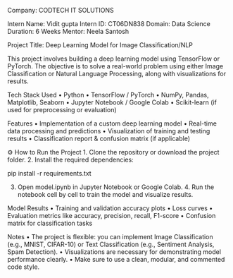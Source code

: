 Company: CODTECH IT SOLUTIONS

Intern Name: Vidit gupta
Intern ID: CT06DN838
Domain: Data Science
Duration: 6 Weeks
Mentor: Neela Santosh


 Project Title: Deep Learning Model for Image Classification/NLP

This project involves building a deep learning model using TensorFlow or PyTorch. The objective is to solve a real-world problem using either Image Classification or Natural Language Processing, along with visualizations for results.



 Tech Stack Used
	•	Python
	•	TensorFlow / PyTorch
	•	NumPy, Pandas, Matplotlib, Seaborn
	•	Jupyter Notebook / Google Colab
	•	Scikit-learn (if used for preprocessing or evaluation)
 

 Features
	•	Implementation of a custom deep learning model
	•	Real-time data processing and predictions
	•	Visualization of training and testing results
	•	Classification report & confusion matrix (if applicable)
 
 ⚙️ How to Run the Project
	1.	Clone the repository or download the project folder.
	2.	Install the required dependencies:

 pip install -r requirements.txt

 3.	Open model.ipynb in Jupyter Notebook or Google Colab.
	4.	Run the notebook cell by cell to train the model and visualize results.



 Model Results
	•	Training and validation accuracy plots
	•	Loss curves
	•	Evaluation metrics like accuracy, precision, recall, F1-score
	•	Confusion matrix for classification tasks



 Notes
	•	The project is flexible: you can implement Image Classification (e.g., MNIST, CIFAR-10) or Text Classification (e.g., Sentiment Analysis, Spam Detection).
	•	Visualizations are necessary for demonstrating model performance clearly.
	•	Make sure to use a clean, modular, and commented code style.
